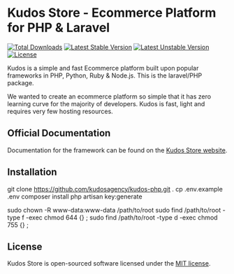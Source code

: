 # Kudos Store - Ecommerce Platform for PHP & Laravel

[![Total Downloads](https://poser.pugx.org/kudosagency/kudos-php/downloads)](https://packagist.org/packages/kudosagency/kudos-php)
[![Latest Stable Version](https://poser.pugx.org/kudosagency/kudos-php/v/stable)](https://packagist.org/packages/kudosagency/kudos-php)
[![Latest Unstable Version](https://poser.pugx.org/kudosagency/kudos-php/v/unstable)](https://packagist.org/packages/kudosagency/kudos-php)
[![License](https://poser.pugx.org/kudosagency/kudos-php/license)](https://packagist.org/packages/kudosagency/kudos-php)

Kudos is a simple and fast Ecommerce platform built upon popular frameworks in PHP, Python, Ruby & Node.js.
This is the laravel/PHP package.

We wanted to create an ecommerce platform so simple that it has zero learning curve for the majority of developers. Kudos is fast, light and requires very few hosting resources.

## Official Documentation

Documentation for the framework can be found on the [Kudos Store website](http://kudos.store/php/docs/).

## Installation

git clone https://github.com/kudosagency/kudos-php.git .
cp .env.example .env
composer install
php artisan key:generate

sudo chown -R www-data:www-data /path/to/root
sudo find /path/to/root -type f -exec chmod 644 {} \; 
sudo find /path/to/root -type d -exec chmod 755 {} \;   

## License

Kudos Store is open-sourced software licensed under the [MIT license](http://opensource.org/licenses/MIT).
